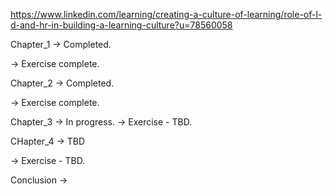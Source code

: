 https://www.linkedin.com/learning/creating-a-culture-of-learning/role-of-l-d-and-hr-in-building-a-learning-culture?u=78560058

Chapter_1 -> Completed.

  -> Exercise complete.

Chapter_2 -> Completed.

  -> Exercise complete.

Chapter_3 -> In progress.
  -> Exercise - TBD.

CHapter_4 -> TBD

  -> Exercise - TBD.

Conclusion -> 
